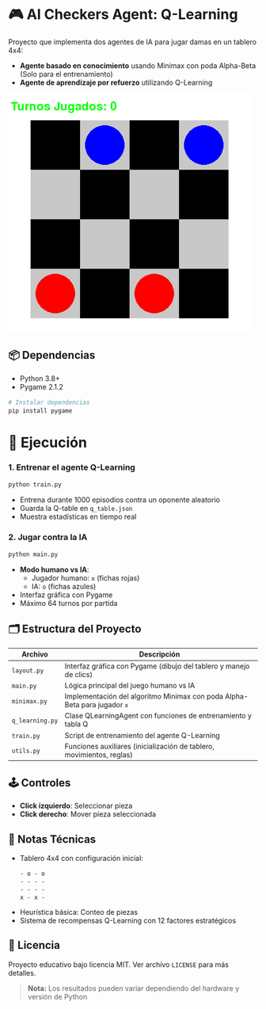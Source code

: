 # 🎮 AI Checkers Agent: Q-Learning

Proyecto que implementa dos agentes de IA para jugar damas en un tablero 4x4:
- **Agente basado en conocimiento** usando Minimax con poda Alpha-Beta (Solo para el entrenamiento)
- **Agente de aprendizaje por refuerzo** utilizando Q-Learning

![alt text](image.png)

## 📦 Dependencias
- Python 3.8+
- Pygame 2.1.2

```bash
# Instalar dependencias
pip install pygame
```

# 🚀 Ejecución

### 1. Entrenar el agente Q-Learning
```bash
python train.py
```
- Entrena durante 1000 episodios contra un oponente aleatorio
- Guarda la Q-table en `q_table.json`
- Muestra estadísticas en tiempo real

### 2. Jugar contra la IA
```bash
python main.py
```
- **Modo humano vs IA**:
  - Jugador humano: `x` (fichas rojas)
  - IA: `o` (fichas azules)
- Interfaz gráfica con Pygame
- Máximo 64 turnos por partida

## 🗂 Estructura del Proyecto
| Archivo         | Descripción                                                                 |
|-----------------|-----------------------------------------------------------------------------|
| `layout.py`     | Interfaz gráfica con Pygame (dibujo del tablero y manejo de clics)         |
| `main.py`       | Lógica principal del juego humano vs IA                                    |
| `minimax.py`    | Implementación del algoritmo Minimax con poda Alpha-Beta para jugador `x`  |
| `q_learning.py` | Clase QLearningAgent con funciones de entrenamiento y tabla Q              |
| `train.py`      | Script de entrenamiento del agente Q-Learning                              |
| `utils.py`      | Funciones auxiliares (inicialización de tablero, movimientos, reglas)      |

## 🕹 Controles
- **Click izquierdo**: Seleccionar pieza
- **Click derecho**: Mover pieza seleccionada

## 📌 Notas Técnicas
- Tablero 4x4 con configuración inicial:
  ```
  - o - o
  - - - -
  - - - -
  x - x -
  ```
- Heurística básica: Conteo de piezas
- Sistema de recompensas Q-Learning con 12 factores estratégicos

## 📜 Licencia
Proyecto educativo bajo licencia MIT. Ver archivo `LICENSE` para más detalles.

> **Nota:** Los resultados pueden variar dependiendo del hardware y versión de Python